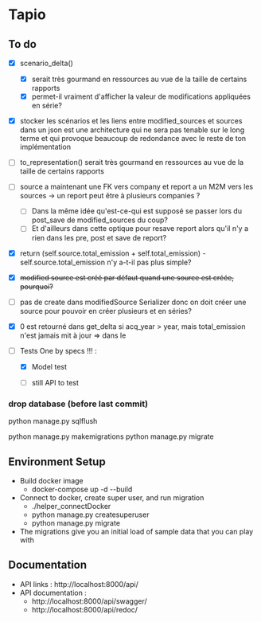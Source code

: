# Tapio

## To do

* [X] scenario_delta()

  * [X] serait très gourmand en ressources au vue de la taille de certains rapports
  * [X] permet-il vraiment d'afficher la valeur de modifications appliquées en série?
* [X] stocker les scénarios et les liens entre modified_sources et sources dans un json est une architecture qui ne sera pas tenable sur le long terme et qui provoque beaucoup de redondance avec le reste de ton implémentation
* [ ] to_representation() serait très gourmand en ressources au vue de la taille de certains rapports
* [ ] source a maintenant une FK vers company et report a un M2M vers les sources -> un report peut être à plusieurs companies ?

  * [ ] Dans la même idée qu'est-ce-qui est supposé se passer lors du post_save de modified_sources du coup?
  * [ ] Et d'ailleurs dans cette optique pour resave report alors qu'il n'y a rien dans les pre, post et save de report?
* [X] return (self.source.total_emission + self.total_emission) - self.source.total_emission  n'y a-t-il pas plus simple?
* [X] ~~modified source est créé par défaut quand une source est créée, pourquoi?~~
* [ ] pas de create dans modifiedSource Serializer donc on doit créer une source pour pouvoir en créer plusieurs et en séries?
* [X] 0 est retourné dans get_delta si acq_year > year, mais total_emission n'est jamais mit à jour => dans le
* [ ] Tests  One by specs !!! :

  * [X] Model test
  * [ ] still API to test



### drop database (before last commit)

python manage.py sqlflush

python manage.py makemigrations
python manage.py migrate

## Environment Setup

- Build docker image
  - docker-compose up -d --build
- Connect to docker, create super user, and run migration
  - ./helper_connectDocker
  - python manage.py createsuperuser
  - python manage.py migrate
- The migrations give you an initial load  of sample data that you can play with

## Documentation

- API links : http://localhost:8000/api/
- API documentation :
  - http://localhost:8000/api/swagger/
  - http://localhost:8000/api/redoc/
